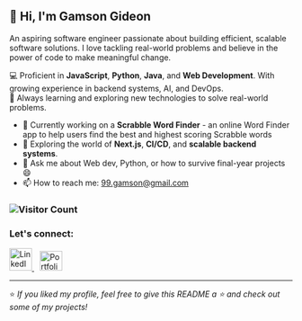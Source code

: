 ## 👋 Hi, I'm Gamson Gideon  

An aspiring software engineer passionate about building efficient, scalable software solutions. I love tackling real-world problems and believe in the power of code to make meaningful change.

💻 Proficient in **JavaScript**, **Python**, **Java**, and **Web Development**. With growing experience in backend systems, AI, and DevOps. <br>
🚀 Always learning and exploring new technologies to solve real-world problems.  

- 🔭 Currently working on a **Scrabble Word Finder** - an online Word Finder app to help users find the best and highest scoring Scrabble words
- 🌱 Exploring the world of **Next.js**, **CI/CD**, and **scalable backend systems**.
- 💬 Ask me about Web dev, Python, or how to survive final-year projects 😄
- 📫 How to reach me: [99.gamson@gmail.com](mailto:99.gamson@gmail.com)

### ![Visitor Count](https://komarev.com/ghpvc/?username=gamson3&color=blue)

<h3 align="">Let's connect:</h3>
<p>
  <a href="https://linkedin.com/in/gideon-gamson" target="_blank" rel="noopener">
    <img src="https://cdn.jsdelivr.net/gh/devicons/devicon/icons/linkedin/linkedin-original.svg" alt="LinkedIn" width="40" height="40"/>
  </a>
  <a href="https://gideongamson.vercel.app" target="_blank" rel="noopener" style="margin-left: 10px;">
    <img src="https://cdn-icons-png.flaticon.com/128/281/281190.png" alt="Portfolio Icon" width="40" height="35"/>
  </a>
</p>

---
⭐️ *If you liked my profile, feel free to give this README a ⭐ and check out some of my projects!*


<!--
**Gamson3/gamson3** is a ✨ _special_ ✨ repository because its `README.md` (this file) appears on your GitHub profile.

Here are some ideas to get you started:

- 🔭 I’m currently working on ...
- 🌱 I’m currently learning ...
- 👯 I’m looking to collaborate on ...
- 🤔 I’m looking for help with ...
- 💬 Ask me about ...
- 📫 How to reach me: ...
- 😄 Pronouns: ...
- ⚡ Fun fact: ...
-->
